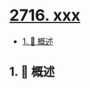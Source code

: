 # [2716. xxx](https://github.com/Tdahuyou/TNotes.leetcode/tree/main/notes/2716.%20xxx)

<!-- region:toc -->

- [1. 📝 概述](#1--概述)

<!-- endregion:toc -->

## 1. 📝 概述
